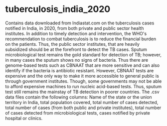 # tuberculosis_india_2020
Contains data downloaded from Indiastat.com on the tuberculosis cases notified in India, in 2020, from both private and public sector health institutes. In addition to timely detection and intervention, the WHO's recommendation to combat tuberculosis is to reduce the financial burden on the patients. Thus, the public sector institutes, that are heavily subsidized should be at the forefront to detect the TB cases. Sputum microbiological test remains the gold standard for detection of TB; however, in many cases the sputum shows no signs of bacteria. Thus there are genome-based tests such as CBNAAT that are more sensitive and can also identify if the bacteria is antibiotic resistant. However, CBNAAT tests are expensive and the only way to make it more accessible to general public is through government institutes. Though, some governments may not be able to afford expensive machines to run nucleic acid-based tests. Thus, sputum test still remains the mainstay of TB detection in poorer countries.
The .csv data files contain the following columns: Name of the state or the union territory in India, total population covered, total number of cases detected, total number of cases (from both public and private institutes), total number of cases detected from microbiological tests, cases notified by private hospital or clinics.
